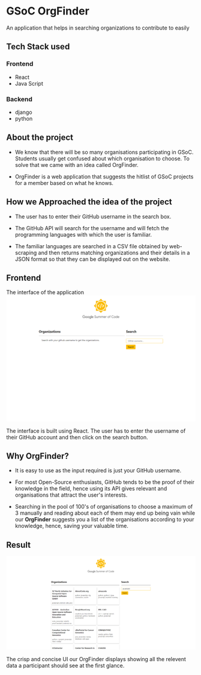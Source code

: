 # GSoC OrgFinder

An application that helps in searching organizations to contribute to easily

## Tech Stack used
### Frontend
- React
- Java Script
### Backend
- django
- python

## About the project
- We know that there will be so many organisations participating in GSoC. Students usually get confused about which organisation to choose. To solve that we came with an idea called OrgFinder.

- OrgFinder is a web application that suggests the hitlist of GSoC projects for a member based on what he knows. 

## How we Approached the idea of the project

- The user has to enter their GitHub username in the search box.

- The GitHub API will search for the username and will fetch the programming languages with which the user is familiar.

- The familiar languages are searched in a CSV file obtained by web-scraping and then returns matching organizations and their details in a JSON format so that they can be displayed out on the website. 

## Frontend

The interface of the application
[<img src="unknown.png" width="1000"/>](unknown.png)

The interface is built using React. The user has to enter the username of their GitHub account and then click on the search button. 

## Why OrgFinder?
- It is easy to use as the input required is just your GitHub username.

- For most Open-Source enthusiasts, GitHub tends to be the proof of their knowledge in the field, hence using its API gives relevant and organisations that attract the user's interests.  

- Searching in the pool of 100's of organisations to choose a maximum of 3 manually and reading about each of them may end up being vain while our **OrgFinder** suggests you a list of the organisations according to your knowledge, hence, saving your valuable time.

## Result

[<img src="Result.png" width="1000"/>](Result.png)

The crisp and concise UI our OrgFinder displays showing all the relevent data a participant should see at the first glance.
